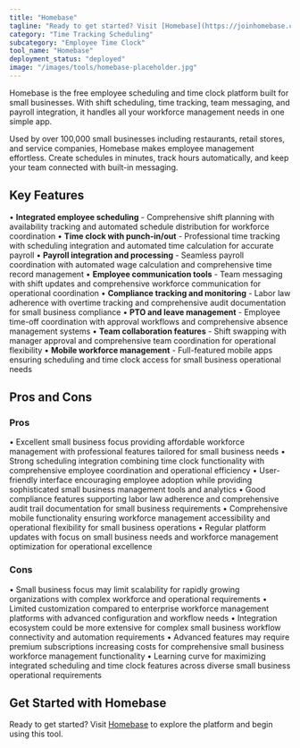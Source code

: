 ```yaml
---
title: "Homebase"
tagline: "Ready to get started? Visit [Homebase](https://joinhomebase.com) to explore the platform and begin using this tool...."
category: "Time Tracking Scheduling"
subcategory: "Employee Time Clock"
tool_name: "Homebase"
deployment_status: "deployed"
image: "/images/tools/homebase-placeholder.jpg"
---
```

Homebase is the free employee scheduling and time clock platform built for small businesses. With shift scheduling, time tracking, team messaging, and payroll integration, it handles all your workforce management needs in one simple app.

Used by over 100,000 small businesses including restaurants, retail stores, and service companies, Homebase makes employee management effortless. Create schedules in minutes, track hours automatically, and keep your team connected with built-in messaging.

## Key Features

• **Integrated employee scheduling** - Comprehensive shift planning with availability tracking and automated schedule distribution for workforce coordination
• **Time clock with punch-in/out** - Professional time tracking with scheduling integration and automated time calculation for accurate payroll
• **Payroll integration and processing** - Seamless payroll coordination with automated wage calculation and comprehensive time record management
• **Employee communication tools** - Team messaging with shift updates and comprehensive workforce communication for operational coordination
• **Compliance tracking and monitoring** - Labor law adherence with overtime tracking and comprehensive audit documentation for small business compliance
• **PTO and leave management** - Employee time-off coordination with approval workflows and comprehensive absence management systems
• **Team collaboration features** - Shift swapping with manager approval and comprehensive team coordination for operational flexibility
• **Mobile workforce management** - Full-featured mobile apps ensuring scheduling and time clock access for small business operational needs

## Pros and Cons

### Pros
• Excellent small business focus providing affordable workforce management with professional features tailored for small business needs
• Strong scheduling integration combining time clock functionality with comprehensive employee coordination and operational efficiency
• User-friendly interface encouraging employee adoption while providing sophisticated small business management tools and analytics
• Good compliance features supporting labor law adherence and comprehensive audit trail documentation for small business requirements
• Comprehensive mobile functionality ensuring workforce management accessibility and operational flexibility for small business operations
• Regular platform updates with focus on small business needs and workforce management optimization for operational excellence

### Cons
• Small business focus may limit scalability for rapidly growing organizations with complex workforce and operational requirements
• Limited customization compared to enterprise workforce management platforms with advanced configuration and workflow needs
• Integration ecosystem could be more extensive for complex small business workflow connectivity and automation requirements
• Advanced features may require premium subscriptions increasing costs for comprehensive small business workforce management functionality
• Learning curve for maximizing integrated scheduling and time clock features across diverse small business operational requirements

## Get Started with Homebase

Ready to get started? Visit [Homebase](https://joinhomebase.com) to explore the platform and begin using this tool.